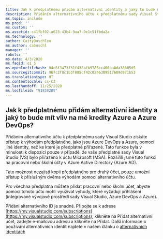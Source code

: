 ```yaml
---
title: Jak k předplatnému přidám alternativní identity a jaký to bude mít vliv na mé kredity Azure a Azure DevOps?
description: Přidáním alternativního účtu k předplatnému sady Visual Studio získáte přístup k výhodám předplatného, jako jsou Azure DevOps a Azure...
ms.topic: include
ms.prod: ''
ms.custom: ''
ms.assetid: c41fbf02-a623-43b4-9aa7-0c1c51fbda2a
ms.technology: ''
author: CaityBuschlen
ms.author: cabuschl
manager: ''
robots: ''
ms.date: 4/3/2020
ms.faqid: q1_5
ms.openlocfilehash: 04c6f3473f31f438afb9785cc460aa0da38605d5
ms.sourcegitcommit: 967c2f8c1b3f805cf42c0246389517689d971b53
ms.translationtype: HT
ms.contentlocale: cs-CZ
ms.lasthandoff: 11/25/2020
ms.locfileid: "91838289"
---
```

## <a name="how-do-i-add-alternate-identities-to-my-subscription-and-how-does-this-impact-my-azure-credits-and-azure-devops"></a>Jak k předplatnému přidám alternativní identity a jaký to bude mít vliv na mé kredity Azure a Azure DevOps?

Přidáním alternativního účtu k předplatnému sady Visual Studio získáte přístup k výhodám předplatného, jako jsou Azure DevOps a Azure, pomocí jiné identity, než ke které je předplatné přiřazené. Tato funkce byla v minulosti k dispozici pouze v případě, že vaše předplatné sady Visual Studio (VS) bylo přiřazeno k účtu Microsoft (MSA). Rozšířili jsme tuto funkci na pracovní nebo školní účty v Azure Active Directory (Azure AD).

Tato možnost nezajistí kopii předplatného pro druhý účet, pouze umožní přístup k příslušným dvěma výhodám pomocí alternativního účtu.

Pro všechna předplatná můžete přidat pracovní nebo školní účet, abyste pomocí tohoto účtu mohli využívat výhody, které vyžadují přihlášení (integrované vývojové prostředí sady Visual Studio, Azure DevOps a Azure).

Přidání alternativního ID je snadné. Připojte se k adrese [https://my.visualstudio.com/subscriptions](https://my.visualstudio.com/subscriptions), klikněte na Přidat alternativní účet, zadejte e-mailovou adresu a klikněte na Přidat. Další informace o používání alternativních identit najdete v našem článku o [alternativních identitách](https://docs.microsoft.com/visualstudio/subscriptions/vs-alternate-identity).
